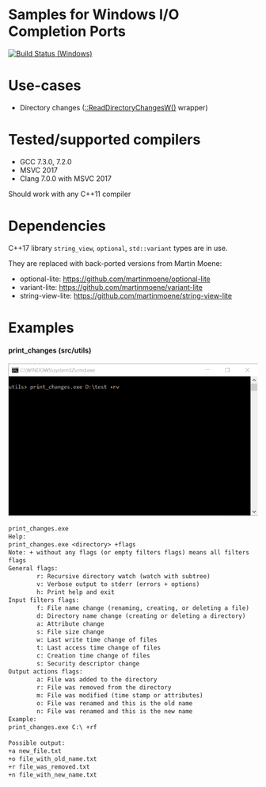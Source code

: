 # Samples for Windows I/O Completion Ports

[![Build Status (Windows)](https://ci.appveyor.com/api/projects/status/l8ii5sgufhfu8ojx?svg=true
)](https://ci.appveyor.com/project/grishavanika/win-io)

# Use-cases

- Directory changes ([::ReadDirectoryChangesW()] wrapper)

[::ReadDirectoryChangesW()]: https://msdn.microsoft.com/en-us/library/windows/desktop/aa365465(v=vs.85).aspx

# Tested/supported compilers

- GCC 7.3.0, 7.2.0
- MSVC 2017
- Clang 7.0.0 with MSVC 2017

Should work with any C++11 compiler

# Dependencies

C++17 library `string_view`, `optional`, `std::variant` types are in use.

They are replaced with back-ported versions from Martin Moene:

- optional-lite: https://github.com/martinmoene/optional-lite
- variant-lite: https://github.com/martinmoene/variant-lite
- string-view-lite: https://github.com/martinmoene/string-view-lite

# Examples

#### print_changes (src/utils)

![](tools/images/print_changes.gif)

```
print_changes.exe
Help:
print_changes.exe <directory> +flags
Note: + without any flags (or empty filters flags) means all filters flags
General flags:
        r: Recursive directory watch (watch with subtree)
        v: Verbose output to stderr (errors + options)
        h: Print help and exit
Input filters flags:
        f: File name change (renaming, creating, or deleting a file)
        d: Directory name change (creating or deleting a directory)
        a: Attribute change
        s: File size change
        w: Last write time change of files
        t: Last access time change of files
        c: Creation time change of files
        s: Security descriptor change
Output actions flags:
        a: File was added to the directory
        r: File was removed from the directory
        m: File was modified (time stamp or attributes)
        o: File was renamed and this is the old name
        n: File was renamed and this is the new name
Example:
print_changes.exe C:\ +rf

Possible output:
+a new_file.txt
+o file_with_old_name.txt
+r file_was_removed.txt
+n file_with_new_name.txt
```

